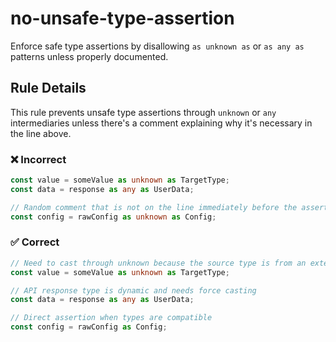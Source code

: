 # no-unsafe-type-assertion

Enforce safe type assertions by disallowing `as unknown as` or `as any as` patterns unless properly documented.

## Rule Details

This rule prevents unsafe type assertions through `unknown` or `any` intermediaries unless there's a comment explaining why it's necessary in the line above.

### ❌ Incorrect

```ts
const value = someValue as unknown as TargetType;
const data = response as any as UserData;

// Random comment that is not on the line immediately before the assertion
const config = rawConfig as unknown as Config;
```

### ✅ Correct

```ts
// Need to cast through unknown because the source type is from an external library
const value = someValue as unknown as TargetType;

// API response type is dynamic and needs force casting
const data = response as any as UserData;

// Direct assertion when types are compatible
const config = rawConfig as Config;
```
